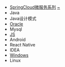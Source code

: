 * [SpringCloud微服务系列][cloudMd]       [~][cloudHtml]
* Java
* Java设计模式
* [Oracle][oracle]
* Mysql
* [JS][js]
* Android
* React Native
* IDEA
* [Windows][win]
* Linux

[cloudHtml]: https://fgq233.github.io/html/cloud
[cloudMd]: https://fgq233.github.io/md/index/springcloud
[js]: https://fgq233.github.io/md/index/js
[oracle]: https://fgq233.github.io/md/index/oracle
[win]: https://fgq233.github.io/md/index/win
